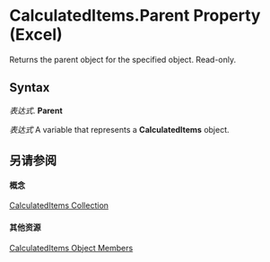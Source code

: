 
# CalculatedItems.Parent Property (Excel)

Returns the parent object for the specified object. Read-only.


## Syntax

 _表达式_. **Parent**

 _表达式_ A variable that represents a **CalculatedItems** object.


## 另请参阅


#### 概念


[CalculatedItems Collection](daad9732-6a20-d146-050e-da9e1c1e6f33.md)
#### 其他资源


[CalculatedItems Object Members](http://msdn.microsoft.com/library/8e27a07e-3f10-46d8-0a45-dda9285586d0%28Office.15%29.aspx)